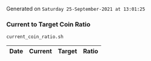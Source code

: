 Generated on `Saturday 25-September-2021 at 13:01:25`

### Current to Target Coin Ratio
`current_coin_ratio.sh`

Date|Current|Target|Ratio
---|---|---|---
